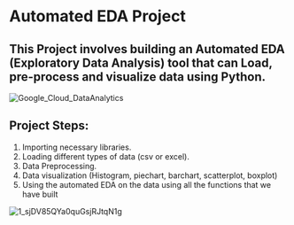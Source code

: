 # Automated EDA Project
## This Project involves building an Automated EDA (Exploratory Data Analysis) tool that can Load, pre-process and visualize data using Python.

![Google_Cloud_DataAnalytics](https://github.com/SaraGalall/Automated_EDA/assets/83806823/e8b71307-778f-4c4d-8c58-8dee0fd273b8)

## Project Steps:

1) Importing necessary libraries.
2) Loading different types of data (csv or excel).
3) Data Preprocessing.
4) Data visualization (Histogram, piechart, barchart, scatterplot, boxplot)
5) Using the automated EDA on the data using all the functions that we have built


![1_sjDV85QYa0quGsjRJtqN1g](https://github.com/SaraGalall/Automated_EDA/assets/83806823/fe6a4dd3-e9f2-450c-b6dc-a4203735b97c)
